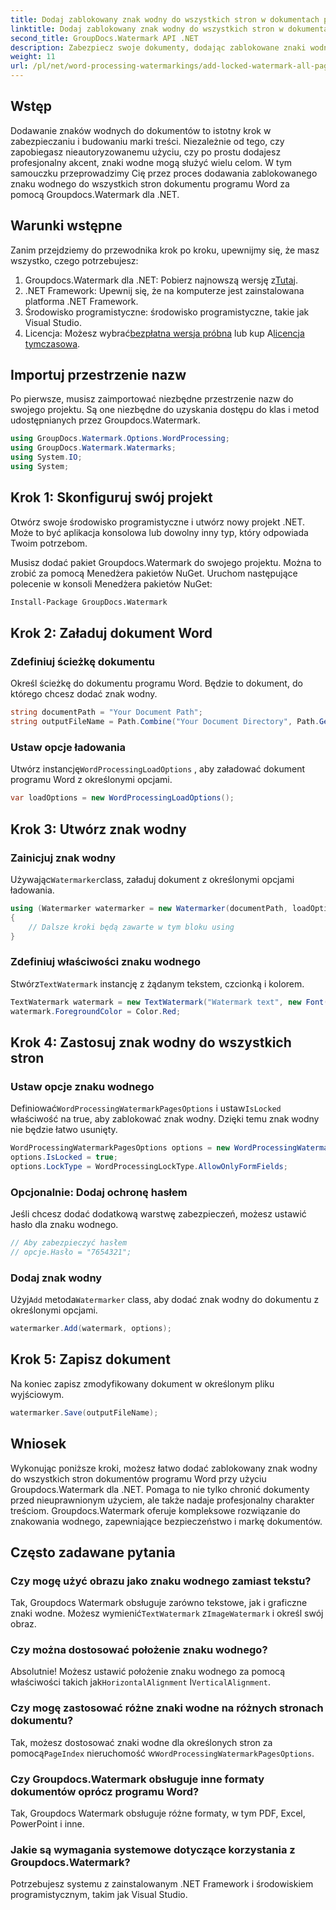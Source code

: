 ```yaml
---
title: Dodaj zablokowany znak wodny do wszystkich stron w dokumentach programu Word
linktitle: Dodaj zablokowany znak wodny do wszystkich stron w dokumentach programu Word
second_title: GroupDocs.Watermark API .NET
description: Zabezpiecz swoje dokumenty, dodając zablokowane znaki wodne za pomocą Groupdocs.Watermark dla .NET. Postępuj zgodnie z naszym przewodnikiem krok po kroku, aby ułatwić wdrożenie.
weight: 11
url: /pl/net/word-processing-watermarkings/add-locked-watermark-all-pages-word-docs/
---
```

## Wstęp
Dodawanie znaków wodnych do dokumentów to istotny krok w zabezpieczaniu i budowaniu marki treści. Niezależnie od tego, czy zapobiegasz nieautoryzowanemu użyciu, czy po prostu dodajesz profesjonalny akcent, znaki wodne mogą służyć wielu celom. W tym samouczku przeprowadzimy Cię przez proces dodawania zablokowanego znaku wodnego do wszystkich stron dokumentu programu Word za pomocą Groupdocs.Watermark dla .NET.
## Warunki wstępne
Zanim przejdziemy do przewodnika krok po kroku, upewnijmy się, że masz wszystko, czego potrzebujesz:
1. Groupdocs.Watermark dla .NET: Pobierz najnowszą wersję z[Tutaj](https://releases.groupdocs.com/Watermark/net/).
2. .NET Framework: Upewnij się, że na komputerze jest zainstalowana platforma .NET Framework.
3. Środowisko programistyczne: środowisko programistyczne, takie jak Visual Studio.
4.  Licencja: Możesz wybrać[bezpłatna wersja próbna](https://releases.groupdocs.com/) lub kup A[licencja tymczasowa](https://purchase.groupdocs.com/temporary-license/).
## Importuj przestrzenie nazw
Po pierwsze, musisz zaimportować niezbędne przestrzenie nazw do swojego projektu. Są one niezbędne do uzyskania dostępu do klas i metod udostępnianych przez Groupdocs.Watermark.
```csharp
using GroupDocs.Watermark.Options.WordProcessing;
using GroupDocs.Watermark.Watermarks;
using System.IO;
using System;
```
## Krok 1: Skonfiguruj swój projekt

Otwórz swoje środowisko programistyczne i utwórz nowy projekt .NET. Może to być aplikacja konsolowa lub dowolny inny typ, który odpowiada Twoim potrzebom.

Musisz dodać pakiet Groupdocs.Watermark do swojego projektu. Można to zrobić za pomocą Menedżera pakietów NuGet. Uruchom następujące polecenie w konsoli Menedżera pakietów NuGet:
```sh
Install-Package GroupDocs.Watermark
```
## Krok 2: Załaduj dokument Word
### Zdefiniuj ścieżkę dokumentu
Określ ścieżkę do dokumentu programu Word. Będzie to dokument, do którego chcesz dodać znak wodny.
```csharp
string documentPath = "Your Document Path";
string outputFileName = Path.Combine("Your Document Directory", Path.GetFileName(documentPath));
```
### Ustaw opcje ładowania
 Utwórz instancję`WordProcessingLoadOptions` , aby załadować dokument programu Word z określonymi opcjami.
```csharp
var loadOptions = new WordProcessingLoadOptions();
```
## Krok 3: Utwórz znak wodny
### Zainicjuj znak wodny
 Używając`Watermarker`class, załaduj dokument z określonymi opcjami ładowania.
```csharp
using (Watermarker watermarker = new Watermarker(documentPath, loadOptions))
{
    // Dalsze kroki będą zawarte w tym bloku using
}
```
### Zdefiniuj właściwości znaku wodnego
 Stwórz`TextWatermark` instancję z żądanym tekstem, czcionką i kolorem.
```csharp
TextWatermark watermark = new TextWatermark("Watermark text", new Font("Arial", 19));
watermark.ForegroundColor = Color.Red;
```
## Krok 4: Zastosuj znak wodny do wszystkich stron
### Ustaw opcje znaku wodnego
 Definiować`WordProcessingWatermarkPagesOptions` i ustaw`IsLocked` właściwość na true, aby zablokować znak wodny. Dzięki temu znak wodny nie będzie łatwo usunięty.
```csharp
WordProcessingWatermarkPagesOptions options = new WordProcessingWatermarkPagesOptions();
options.IsLocked = true;
options.LockType = WordProcessingLockType.AllowOnlyFormFields;
```
### Opcjonalnie: Dodaj ochronę hasłem
Jeśli chcesz dodać dodatkową warstwę zabezpieczeń, możesz ustawić hasło dla znaku wodnego.
```csharp
// Aby zabezpieczyć hasłem
// opcje.Hasło = "7654321";
```
### Dodaj znak wodny
 Użyj`Add` metoda`Watermarker` class, aby dodać znak wodny do dokumentu z określonymi opcjami.
```csharp
watermarker.Add(watermark, options);
```
## Krok 5: Zapisz dokument
Na koniec zapisz zmodyfikowany dokument w określonym pliku wyjściowym.
```csharp
watermarker.Save(outputFileName);
```

## Wniosek
Wykonując poniższe kroki, możesz łatwo dodać zablokowany znak wodny do wszystkich stron dokumentów programu Word przy użyciu Groupdocs.Watermark dla .NET. Pomaga to nie tylko chronić dokumenty przed nieuprawnionym użyciem, ale także nadaje profesjonalny charakter treściom. Groupdocs.Watermark oferuje kompleksowe rozwiązanie do znakowania wodnego, zapewniające bezpieczeństwo i markę dokumentów.
## Często zadawane pytania
### Czy mogę użyć obrazu jako znaku wodnego zamiast tekstu?
 Tak, Groupdocs Watermark obsługuje zarówno tekstowe, jak i graficzne znaki wodne. Możesz wymienić`TextWatermark` z`ImageWatermark` i określ swój obraz.
### Czy można dostosować położenie znaku wodnego?
 Absolutnie! Możesz ustawić położenie znaku wodnego za pomocą właściwości takich jak`HorizontalAlignment` I`VerticalAlignment`.
### Czy mogę zastosować różne znaki wodne na różnych stronach dokumentu?
 Tak, możesz dostosować znaki wodne dla określonych stron za pomocą`PageIndex` nieruchomość w`WordProcessingWatermarkPagesOptions`.
### Czy Groupdocs.Watermark obsługuje inne formaty dokumentów oprócz programu Word?
Tak, Groupdocs Watermark obsługuje różne formaty, w tym PDF, Excel, PowerPoint i inne.
### Jakie są wymagania systemowe dotyczące korzystania z Groupdocs.Watermark?
Potrzebujesz systemu z zainstalowanym .NET Framework i środowiskiem programistycznym, takim jak Visual Studio.